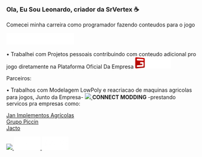 ### Ola, Eu Sou Leonardo, criador da SrVertex :coffee:

Comecei minha carreira como programador fazendo conteudos para o jogo

<a href="https://www.farming-simulator.com/index.php?lang=en&country=pt">
 <img height="30"   src="FS22_1c_long_white.png">
</a>


• Trabalhei com Projetos pessoais contribuindo com conteudo adicional pro jogo diretamente na Plataforma Oficial Da Empresa 
<a href="https://www.giants-software.com">
 <img height="30" src="logo.png"/>
</a>


Parceiros:


• Trabalhos com Modelagem LowPoly e reacriacao de maquinas agricolas para jogos, Junto da Empresa-
<a href="https://www.connectmodding.com">
 <img height="30"   src="https://scontent-gru1-1.xx.fbcdn.net/v/t39.30808-6/316280057_3259828594276257_7293604540288258763_n.jpg?_nc_cat=104&ccb=1-7&_nc_sid=09cbfe&_nc_eui2=AeFYKCag7fNIwAC7vPY8eHpWU9ZKPa0A3uFT1ko9rQDe4WTkhjy1yHhs0bwaC5EOaM7R_T_cXFjZwnk8P6V3yy6j&_nc_ohc=LXQkUlISzAcAX_b2gpm&_nc_ht=scontent-gru1-1.xx&oh=00_AfANFb2yYsLGkgcLXgiGjSuU9_NScz3k8jxn-d3u6NJpKA&oe=63B6D9E6">
</a>  **CONNECT MODDING**
-prestando servicos pra empresas como:

<a href="https://www.jan.com.br">Jan Implementos Agrícolas</a><br>
<a href="https://piccin.com.br">Grupo Piccin</a><br>
<a href="https://jacto.com/brasil">Jacto</a><br>

<a href="https://www.jan.com.br">
 <img height="30"   src="https://www.jan.com.br/images/SVG/logo-jan.svg">
</a>

<a href="https://piccin.com.br">
 <img height="35" src="piccin.png">
</a>

<a href="https://jacto.com">
 <img height="35"   src="jacto.png">
</a>

